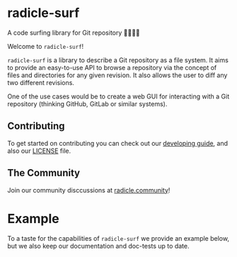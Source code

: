 # radicle-surf

A code surfing library for Git repository 🏄‍♀️🏄‍♂️

Welcome to `radicle-surf`!

`radicle-surf` is a library to describe a Git repository as a file system. It
aims to provide an easy-to-use API to browse a repository via the concept of
files and directories for any given revision. It also allows the user to diff
any two different revisions.

One of the use cases would be to create a web GUI for interacting with a Git
repository (thinking GitHub, GitLab or similar systems).

## Contributing

To get started on contributing you can check out our [developing guide](../DEVELOPMENT.md), and also
our [LICENSE](../LICENSE) file.

## The Community

Join our community disccussions at [radicle.community](https://radicle.community)!


# Example

To a taste for the capabilities of `radicle-surf` we provide an example below, but we also
keep our documentation and doc-tests up to date.
